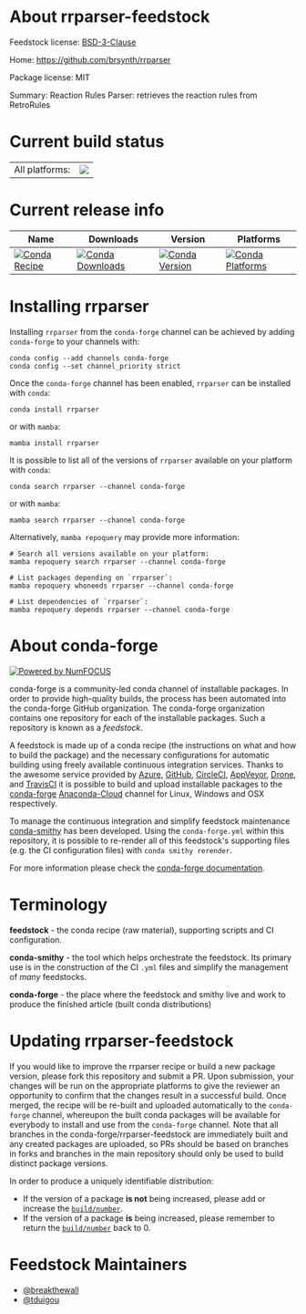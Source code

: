 About rrparser-feedstock
========================

Feedstock license: [BSD-3-Clause](https://github.com/conda-forge/rrparser-feedstock/blob/main/LICENSE.txt)

Home: https://github.com/brsynth/rrparser

Package license: MIT

Summary: Reaction Rules Parser: retrieves the reaction rules from RetroRules

Current build status
====================


<table><tr><td>All platforms:</td>
    <td>
      <a href="https://dev.azure.com/conda-forge/feedstock-builds/_build/latest?definitionId=14083&branchName=main">
        <img src="https://dev.azure.com/conda-forge/feedstock-builds/_apis/build/status/rrparser-feedstock?branchName=main">
      </a>
    </td>
  </tr>
</table>

Current release info
====================

| Name | Downloads | Version | Platforms |
| --- | --- | --- | --- |
| [![Conda Recipe](https://img.shields.io/badge/recipe-rrparser-green.svg)](https://anaconda.org/conda-forge/rrparser) | [![Conda Downloads](https://img.shields.io/conda/dn/conda-forge/rrparser.svg)](https://anaconda.org/conda-forge/rrparser) | [![Conda Version](https://img.shields.io/conda/vn/conda-forge/rrparser.svg)](https://anaconda.org/conda-forge/rrparser) | [![Conda Platforms](https://img.shields.io/conda/pn/conda-forge/rrparser.svg)](https://anaconda.org/conda-forge/rrparser) |

Installing rrparser
===================

Installing `rrparser` from the `conda-forge` channel can be achieved by adding `conda-forge` to your channels with:

```
conda config --add channels conda-forge
conda config --set channel_priority strict
```

Once the `conda-forge` channel has been enabled, `rrparser` can be installed with `conda`:

```
conda install rrparser
```

or with `mamba`:

```
mamba install rrparser
```

It is possible to list all of the versions of `rrparser` available on your platform with `conda`:

```
conda search rrparser --channel conda-forge
```

or with `mamba`:

```
mamba search rrparser --channel conda-forge
```

Alternatively, `mamba repoquery` may provide more information:

```
# Search all versions available on your platform:
mamba repoquery search rrparser --channel conda-forge

# List packages depending on `rrparser`:
mamba repoquery whoneeds rrparser --channel conda-forge

# List dependencies of `rrparser`:
mamba repoquery depends rrparser --channel conda-forge
```


About conda-forge
=================

[![Powered by
NumFOCUS](https://img.shields.io/badge/powered%20by-NumFOCUS-orange.svg?style=flat&colorA=E1523D&colorB=007D8A)](https://numfocus.org)

conda-forge is a community-led conda channel of installable packages.
In order to provide high-quality builds, the process has been automated into the
conda-forge GitHub organization. The conda-forge organization contains one repository
for each of the installable packages. Such a repository is known as a *feedstock*.

A feedstock is made up of a conda recipe (the instructions on what and how to build
the package) and the necessary configurations for automatic building using freely
available continuous integration services. Thanks to the awesome service provided by
[Azure](https://azure.microsoft.com/en-us/services/devops/), [GitHub](https://github.com/),
[CircleCI](https://circleci.com/), [AppVeyor](https://www.appveyor.com/),
[Drone](https://cloud.drone.io/welcome), and [TravisCI](https://travis-ci.com/)
it is possible to build and upload installable packages to the
[conda-forge](https://anaconda.org/conda-forge) [Anaconda-Cloud](https://anaconda.org/)
channel for Linux, Windows and OSX respectively.

To manage the continuous integration and simplify feedstock maintenance
[conda-smithy](https://github.com/conda-forge/conda-smithy) has been developed.
Using the ``conda-forge.yml`` within this repository, it is possible to re-render all of
this feedstock's supporting files (e.g. the CI configuration files) with ``conda smithy rerender``.

For more information please check the [conda-forge documentation](https://conda-forge.org/docs/).

Terminology
===========

**feedstock** - the conda recipe (raw material), supporting scripts and CI configuration.

**conda-smithy** - the tool which helps orchestrate the feedstock.
                   Its primary use is in the construction of the CI ``.yml`` files
                   and simplify the management of *many* feedstocks.

**conda-forge** - the place where the feedstock and smithy live and work to
                  produce the finished article (built conda distributions)


Updating rrparser-feedstock
===========================

If you would like to improve the rrparser recipe or build a new
package version, please fork this repository and submit a PR. Upon submission,
your changes will be run on the appropriate platforms to give the reviewer an
opportunity to confirm that the changes result in a successful build. Once
merged, the recipe will be re-built and uploaded automatically to the
`conda-forge` channel, whereupon the built conda packages will be available for
everybody to install and use from the `conda-forge` channel.
Note that all branches in the conda-forge/rrparser-feedstock are
immediately built and any created packages are uploaded, so PRs should be based
on branches in forks and branches in the main repository should only be used to
build distinct package versions.

In order to produce a uniquely identifiable distribution:
 * If the version of a package **is not** being increased, please add or increase
   the [``build/number``](https://docs.conda.io/projects/conda-build/en/latest/resources/define-metadata.html#build-number-and-string).
 * If the version of a package **is** being increased, please remember to return
   the [``build/number``](https://docs.conda.io/projects/conda-build/en/latest/resources/define-metadata.html#build-number-and-string)
   back to 0.

Feedstock Maintainers
=====================

* [@breakthewall](https://github.com/breakthewall/)
* [@tduigou](https://github.com/tduigou/)

